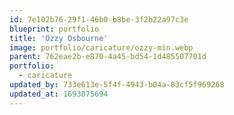 ```yaml
---
id: 7e102b76-29f1-46b0-b8be-3f2b22a97c3e
blueprint: portfolio
title: 'Ozzy Osbourne'
image: portfolio/caricature/ozzy-min.webp
parent: 762eae2b-e870-4a45-bd54-1d485507701d
portfolio:
  - caricature
updated_by: 733e613e-5f4f-4943-b04a-83cf5f969268
updated_at: 1693075694
---
```

